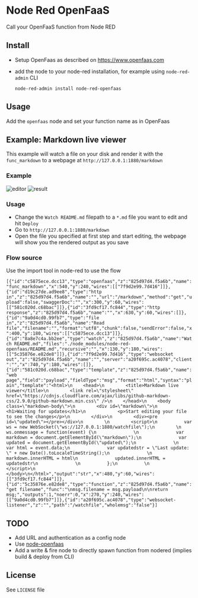 # Node Red OpenFaaS

Call your OpenFaaS function from Node RED

## Install

- Setup OpenFaas as described on https://www.openfaas.com
- add the node to your node-red installation, for example using  `node-red-admin` CLI

  `node-red-admin install node-red-openfaas`

## Usage

Add the `openfaas` node and set your function name as in OpenFaas

## Example: Markdown live viewer

This example will watch a file on your disk and render it with the `func_markdown` to a webpage at `http://127.0.0.1:1880/markdown`

### Example

![editor](https://github.com/muka/node-red-openfaas/blob/master/img/editor.png?raw=true)
 ![result](https://github.com/muka/node-red-openfaas/blob/master/img/result.png?raw=true)

### Usage

- Change the `Watch README.md` filepath to a `*.md` file you want to edit and hit `Deploy`
- Go to `http://127.0.0.1:1880/markdown`
- Open the file you specified at first step and start editing, the webpage will show you the rendered output as you save

### Flow source

Use the import tool in node-red to use the flow

`[{"id":"c5875ece.dcc13","type":"openfaas","z":"825d97d4.f5a6b","name":"func_markdown","x":540,"y":240,"wires":[["7f9d2e99.7d416"]]},{"id":"d19c27de.ad9ee8","type":"http in","z":"825d97d4.f5a6b","name":"","url":"/markdown","method":"get","upload":false,"swaggerDoc":"","x":300,"y":60,"wires":[["581c020d.c68bac"]]},{"id":"3fd9cf17.fc844","type":"http response","z":"825d97d4.f5a6b","name":"","x":630,"y":60,"wires":[]},{"id":"9a0d4cd0.99fb7","type":"file in","z":"825d97d4.f5a6b","name":"Read file","filename":"","format":"utf8","chunk":false,"sendError":false,"x":400,"y":180,"wires":[["c5875ece.dcc13"]]},{"id":"8a8e7c4a.bb2ee","type":"watch","z":"825d97d4.f5a6b","name":"Watch README.md","files":"./node_modules/node-red-openfaas/README.md","recursive":"","x":130,"y":180,"wires":[["5c35876e.e82de8"]]},{"id":"7f9d2e99.7d416","type":"websocket out","z":"825d97d4.f5a6b","name":"","server":"a20f695c.ac4078","client":"","x":740,"y":180,"wires":[]},{"id":"581c020d.c68bac","type":"template","z":"825d97d4.f5a6b","name":"web page","field":"payload","fieldType":"msg","format":"html","syntax":"plain","template":"<html>\n    <head>\n        <title>Markdown live viewer</title>\n        <link rel=\"stylesheet\" href=\"https://cdnjs.cloudflare.com/ajax/libs/github-markdown-css/2.9.0/github-markdown.min.css\" />\n    </head>\n    <body class=\"markdown-body\">\n        <div id=\"markdown\">\n            <h1>Waiting for updates</h1>\n            <p>Start editing your file to see the changes</p>\n        </div>\n        <div><pre id=\"updated\"></pre></div>\n        \n        <script>\n          var ws = new WebSocket(\"ws://127.0.0.1:1880/watchfile\");\n        \n          ws.onmessage = function(event) {\n              \n              var markdown = document.getElementById(\"markdown\");\n              var updated = document.getElementById(\"updated\");\n              \n              var html = event.data;\n              var updatedstr = \"Last update: \" + new Date().toLocaleTimeString();\n              \n              markdown.innerHTML = html\n              updated.innerHTML = updatedstr\n              \n          };\n          \n        </script>\n    </body>\n</html>","output":"str","x":480,"y":60,"wires":[["3fd9cf17.fc844"]]},{"id":"5c35876e.e82de8","type":"function","z":"825d97d4.f5a6b","name":"get filename","func":"\nmsg.filename = msg.payload\n\nreturn msg;","outputs":1,"noerr":0,"x":270,"y":240,"wires":[["9a0d4cd0.99fb7"]]},{"id":"a20f695c.ac4078","type":"websocket-listener","z":"","path":"/watchfile","wholemsg":"false"}]`

## TODO

- Add URL and authentication as a config node
- Use [node-openfaas](https://github.com/openfaas-incubator/node-openfaas)
- Add a write & fire node to directly spawn function from nodered (implies build & deploy from CLI)

## License

See `LICENSE` file
